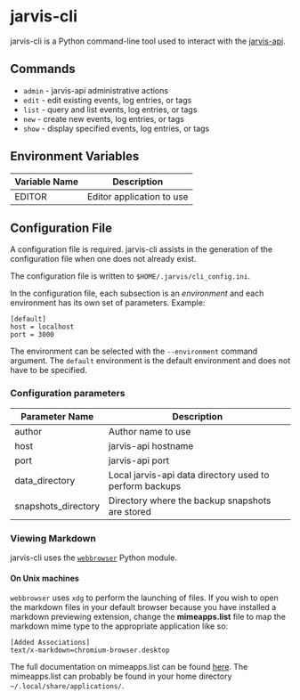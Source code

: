 # jarvis-cli

jarvis-cli is a Python command-line tool used to interact with the [jarvis-api](https://github.com/clb6/jarvis-api).

## Commands

* `admin` - jarvis-api administrative actions
* `edit` - edit existing events, log entries, or tags
* `list` - query and list events, log entries, or tags
* `new` - create new events, log entries, or tags
* `show` - display specified events, log entries, or tags

## Environment Variables

Variable Name | Description
------------- | -----------
EDITOR | Editor application to use

## Configuration File

A configuration file is required.  jarvis-cli assists in the generation of the configuration file when one does not already exist.

The configuration file is written to `$HOME/.jarvis/cli_config.ini`.

In the configuration file, each subsection is an *environment* and each environment has its own set of parameters.  Example:

```
[default]
host = localhost
port = 3000
```

The environment can be selected with the `--environment` command argument.  The `default` environment is the default environment and does not have to be specified.

### Configuration parameters

Parameter Name | Description
-------------- | -----------
author | Author name to use
host | jarvis-api hostname
port | jarvis-api port
data_directory | Local jarvis-api data directory used to perform backups
snapshots_directory | Directory where the backup snapshots are stored

### Viewing Markdown

jarvis-cli uses the [`webbrowser`](https://docs.python.org/3/library/webbrowser.html) Python module.

#### On Unix machines

`webbrowser` uses `xdg` to perform the launching of files.  If you wish to open the markdown files in your default browser because you have installed a markdown previewing extension, change the **mimeapps.list** file to map the markdown mime type to the appropriate application like so:

```
[Added Associations]
text/x-markdown=chromium-browser.desktop
```

The full documentation on mimeapps.list can be found [here](http://standards.freedesktop.org/mime-apps-spec/mime-apps-spec-1.0.html).  The mimeapps.list can probably be found in your home directory `~/.local/share/applications/`.
